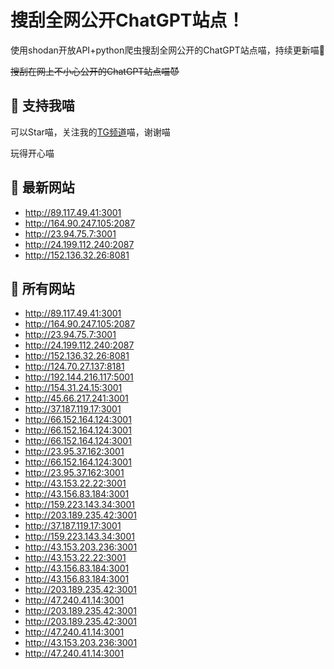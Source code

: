 # 搜刮全网公开ChatGPT站点！

使用shodan开放API+python爬虫搜刮全网公开的ChatGPT站点喵，持续更新喵🥳

~~搜刮在网上不小心公开的ChatGPT站点喵😈~~

## 🚀 支持我喵

可以Star喵，关注我的[TG频道](https://t.me/puddin_share)喵，谢谢喵

玩得开心喵

## 📖 最新网站

- http://89.117.49.41:3001
- http://164.90.247.105:2087
- http://23.94.75.7:3001
- http://24.199.112.240:2087
- http://152.136.32.26:8081


## 📖 所有网站

- http://89.117.49.41:3001
- http://164.90.247.105:2087
- http://23.94.75.7:3001
- http://24.199.112.240:2087
- http://152.136.32.26:8081
- http://124.70.27.137:8181
- http://192.144.216.117:5001
- http://154.31.24.15:3001
- http://45.66.217.241:3001
- http://37.187.119.17:3001
- http://66.152.164.124:3001
- http://66.152.164.124:3001
- http://66.152.164.124:3001
- http://23.95.37.162:3001
- http://66.152.164.124:3001
- http://23.95.37.162:3001
- http://43.153.22.22:3001
- http://43.156.83.184:3001
- http://159.223.143.34:3001
- http://203.189.235.42:3001
- http://37.187.119.17:3001
- http://159.223.143.34:3001
- http://43.153.203.236:3001
- http://43.153.22.22:3001
- http://43.156.83.184:3001
- http://43.156.83.184:3001
- http://203.189.235.42:3001
- http://47.240.41.14:3001
- http://203.189.235.42:3001
- http://203.189.235.42:3001
- http://47.240.41.14:3001
- http://43.153.203.236:3001
- http://47.240.41.14:3001


